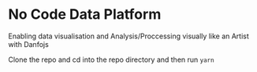 # No Code Data Platform

Enabling data visualisation and Analysis/Proccessing visually like an Artist with Danfojs

Clone the repo and cd into the repo directory and then run `yarn`
